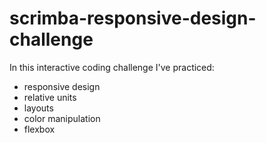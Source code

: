 # scrimba-responsive-design-challenge
 
In this interactive coding challenge I've practiced:

- responsive design
- relative units
- layouts
- color manipulation
- flexbox
